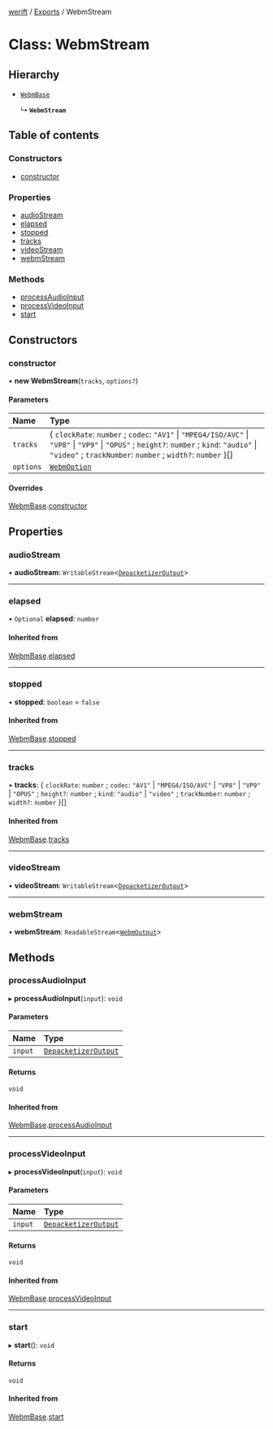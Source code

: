 [werift](../README.md) / [Exports](../modules.md) / WebmStream

# Class: WebmStream

## Hierarchy

- [`WebmBase`](WebmBase.md)

  ↳ **`WebmStream`**

## Table of contents

### Constructors

- [constructor](WebmStream.md#constructor)

### Properties

- [audioStream](WebmStream.md#audiostream)
- [elapsed](WebmStream.md#elapsed)
- [stopped](WebmStream.md#stopped)
- [tracks](WebmStream.md#tracks)
- [videoStream](WebmStream.md#videostream)
- [webmStream](WebmStream.md#webmstream)

### Methods

- [processAudioInput](WebmStream.md#processaudioinput)
- [processVideoInput](WebmStream.md#processvideoinput)
- [start](WebmStream.md#start)

## Constructors

### constructor

• **new WebmStream**(`tracks`, `options?`)

#### Parameters

| Name | Type |
| :------ | :------ |
| `tracks` | { `clockRate`: `number` ; `codec`: ``"AV1"`` \| ``"MPEG4/ISO/AVC"`` \| ``"VP8"`` \| ``"VP9"`` \| ``"OPUS"`` ; `height?`: `number` ; `kind`: ``"audio"`` \| ``"video"`` ; `trackNumber`: `number` ; `width?`: `number`  }[] |
| `options` | [`WebmOption`](../interfaces/WebmOption.md) |

#### Overrides

[WebmBase](WebmBase.md).[constructor](WebmBase.md#constructor)

## Properties

### audioStream

• **audioStream**: `WritableStream`<[`DepacketizerOutput`](../interfaces/DepacketizerOutput.md)\>

___

### elapsed

• `Optional` **elapsed**: `number`

#### Inherited from

[WebmBase](WebmBase.md).[elapsed](WebmBase.md#elapsed)

___

### stopped

• **stopped**: `boolean` = `false`

#### Inherited from

[WebmBase](WebmBase.md).[stopped](WebmBase.md#stopped)

___

### tracks

• **tracks**: { `clockRate`: `number` ; `codec`: ``"AV1"`` \| ``"MPEG4/ISO/AVC"`` \| ``"VP8"`` \| ``"VP9"`` \| ``"OPUS"`` ; `height?`: `number` ; `kind`: ``"audio"`` \| ``"video"`` ; `trackNumber`: `number` ; `width?`: `number`  }[]

#### Inherited from

[WebmBase](WebmBase.md).[tracks](WebmBase.md#tracks)

___

### videoStream

• **videoStream**: `WritableStream`<[`DepacketizerOutput`](../interfaces/DepacketizerOutput.md)\>

___

### webmStream

• **webmStream**: `ReadableStream`<[`WebmOutput`](../modules.md#webmoutput)\>

## Methods

### processAudioInput

▸ **processAudioInput**(`input`): `void`

#### Parameters

| Name | Type |
| :------ | :------ |
| `input` | [`DepacketizerOutput`](../interfaces/DepacketizerOutput.md) |

#### Returns

`void`

#### Inherited from

[WebmBase](WebmBase.md).[processAudioInput](WebmBase.md#processaudioinput)

___

### processVideoInput

▸ **processVideoInput**(`input`): `void`

#### Parameters

| Name | Type |
| :------ | :------ |
| `input` | [`DepacketizerOutput`](../interfaces/DepacketizerOutput.md) |

#### Returns

`void`

#### Inherited from

[WebmBase](WebmBase.md).[processVideoInput](WebmBase.md#processvideoinput)

___

### start

▸ **start**(): `void`

#### Returns

`void`

#### Inherited from

[WebmBase](WebmBase.md).[start](WebmBase.md#start)
